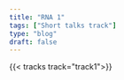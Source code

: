 ```yaml
---
title: "RNA 1"
tags: ["Short talks track"]
type: "blog"
draft: false
---
```


{{< tracks track="track1">}}


